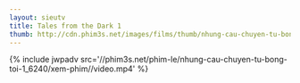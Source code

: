 ```yaml
---
layout: sieutv
title: Tales from the Dark 1
thumb: http://cdn.phim3s.net/images/films/thumb/nhung-cau-chuyen-tu-bong-toi-1-tales-from-the-dark-1-2013.jpg
---
```

{% include jwpadv src='//phim3s.net/phim-le/nhung-cau-chuyen-tu-bong-toi-1_6240/xem-phim//video.mp4' %}